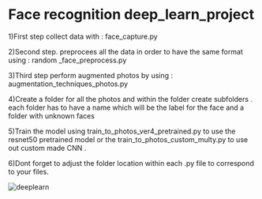 # Face recognition deep_learn_project

1)First step collect data with : face_capture.py

2)Second step. preprocees all the data in order to have the same format using : random _face_preprocess.py

3)Third step perform augmented photos by using : augmentation_techniques_photos.py

4)Create a folder for all the photos and within the folder create subfolders . each folder has to have a name which will be the label for the face and a folder with unknown faces

5)Train the model using train_to_photos_ver4_pretrained.py to use the resnet50 pretrained model or the train_to_photos_custom_multy.py to use out custom made CNN .

6)Dont forget to adjust the folder location within each .py file to correspond to your files.

   


![deeplearn](https://github.com/John-Theocharis/deep_learn_project/assets/118253762/55830571-75bd-45dc-b570-f0ea0bfdbee8)

